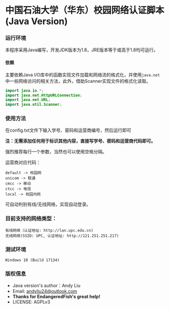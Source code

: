 # 中国石油大学（华东）校园网络认证脚本 (Java Version)

### 运行环境
本程序采用Java编写，开发JDK版本为1.8，JRE版本等于或高于1.8均可运行。

#### 依赖
主要依赖Java I/O库中的函数实现文件加载和网络流的格式化，并使用`java.net`中一些网络访问的相关方法，此外，借助Scanner实现文件的格式化读取。

```java
import java.io.*;
import java.net.HttpURLConnection;
import java.net.URL;
import java.util.Scanner;
```

### 使用方法
在config.txt文件下输入学号、密码和运营商编号，然后运行即可

**注：无需添加任何用于标识其他内容，直接写学号、密码和运营商代码即可。**

强烈推荐每行一个参数，当然也可以使用空格分隔。

运营商对应代码：
```
default -> 校园网
unicom -> 联通
cmcc -> 移动
ctcc -> 电信
local -> 校园内网
```

可自动判别有线/无线网络，实现自动登录。


### 目前支持的网络类型：
````
有线网络（认证地址: http://lan.upc.edu.cn)
无线网络(SSID: UPC, 认证地址: http://121.251.251.217)
````

### 测试环境
```
Windows 10 (Build 17134)
```

### 版权信息

- Java version's author：Andy Liu
- Email: andyliu24@outlook.com
- **Thanks for EndangeredFish's great help!**
- LICENSE: AGPLv3
